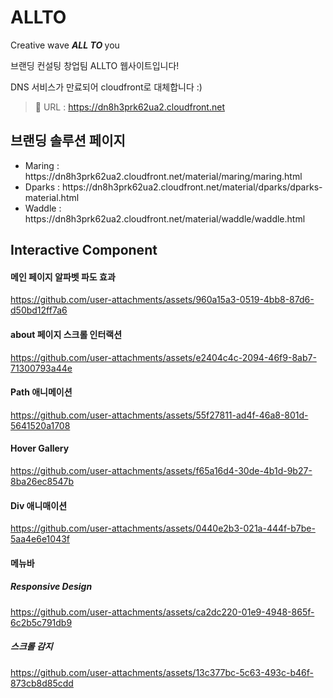 # ALLTO
<p>Creative wave <strong><em>ALL TO </em></strong>you</p> <p>브랜딩 컨설팅 창업팀 ALLTO 웹사이트입니다!</p>

DNS 서비스가 만료되어 cloudfront로 대체합니다 :)
> 🔗 URL : https://dn8h3prk62ua2.cloudfront.net

## 브랜딩 솔루션 페이지

<ul>
  <li>Maring : https://dn8h3prk62ua2.cloudfront.net/material/maring/maring.html</li>
  <li>Dparks : https://dn8h3prk62ua2.cloudfront.net/material/dparks/dparks-material.html</li>
  <li>Waddle : https://dn8h3prk62ua2.cloudfront.net/material/waddle/waddle.html</li>
</ul>

## Interactive Component
#### 메인 페이지 알파벳 파도 효과


https://github.com/user-attachments/assets/960a15a3-0519-4bb8-87d6-d50bd12ff7a6


#### about 페이지 스크롤 인터랙션


https://github.com/user-attachments/assets/e2404c4c-2094-46f9-8ab7-71300793a44e


#### Path 애니메이션 


https://github.com/user-attachments/assets/55f27811-ad4f-46a8-801d-5641520a1708


#### Hover Gallery


https://github.com/user-attachments/assets/f65a16d4-30de-4b1d-9b27-8ba26ec8547b


#### Div 애니매이션


https://github.com/user-attachments/assets/0440e2b3-021a-444f-b7be-5aa4e6e1043f


#### 메뉴바

##### Responsive Design


https://github.com/user-attachments/assets/ca2dc220-01e9-4948-865f-6c2b5c791db9


##### 스크롤 감지


https://github.com/user-attachments/assets/13c377bc-5c63-493c-b46f-873cb8d85cdd


